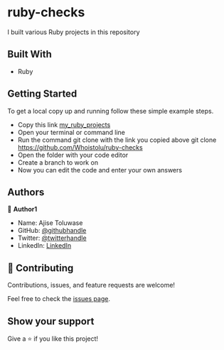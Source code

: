 # ruby-checks


I built various Ruby projects in this repository

## Built With

- Ruby


## Getting Started

To get a local copy up and running follow these simple example steps.

- Copy this link [my_ruby_projects](https://github.com/Whoistolu/ruby-checks)
- Open your terminal or command line
- Run the command git clone with the link you copied above git clone https://github.com/Whoistolu/ruby-checks
- Open the folder with your code editor
- Create a branch to work on
- Now you can edit the code and enter your own answers


## Authors

👤 **Author1**

- Name: Ajise Toluwase
- GitHub: [@githubhandle](https://github.com/Whoistolu)
- Twitter: [@twitterhandle](https://twitter.com/Littletolu)
- LinkedIn: [LinkedIn](https://www.linkedin.com/in/toluwase-ajise-9b40411b2/)


## 🤝 Contributing

Contributions, issues, and feature requests are welcome!

Feel free to check the [issues page](../../issues/).

## Show your support

Give a ⭐️ if you like this project!
